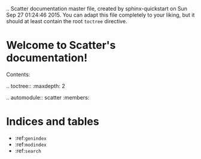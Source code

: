 .. Scatter documentation master file, created by
   sphinx-quickstart on Sun Sep 27 01:24:46 2015.
   You can adapt this file completely to your liking, but it should at least
   contain the root `toctree` directive.

Welcome to Scatter's documentation!
===================================

Contents:

.. toctree::
   :maxdepth: 2

.. automodule:: scatter
    :members:

Indices and tables
==================

* :ref:`genindex`
* :ref:`modindex`
* :ref:`search`

